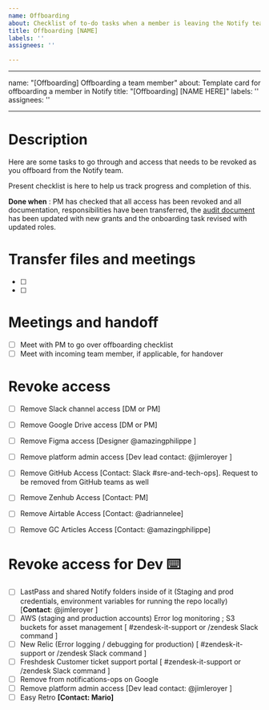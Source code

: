 ```yaml
---
name: Offboarding
about: Checklist of to-do tasks when a member is leaving the Notify team
title: Offboarding [NAME]
labels: ''
assignees: ''

---
```


---
name: "[Offboarding] Offboarding a team member"
about: Template card for offboarding a member in Notify
title: "[Offboarding] [NAME HERE]"
labels: ''
assignees: ''

---

# Description 

Here are some tasks to go through and access that needs to be revoked as you offboard from the Notify team.

Present checklist is here to help us track progress and completion of this.

**Done when** :  PM has checked that all access has been revoked and all documentation, responsibilities have been transferred, the [audit document](https://docs.google.com/spreadsheets/d/1nqRmotJvNY_ftNwr5R7_tk2HKrveNRBA-R77kNTU-FM/edit#gid=0) has been updated with new grants and the onboarding task revised with updated roles.

#  Transfer files and meetings 

- [ ] 
- [ ] 

# Meetings and handoff

- [ ] Meet with PM to go over offboarding checklist
- [ ] Meet with incoming team member, if applicable, for handover

# Revoke access

- [ ] Remove Slack channel access [DM or PM]
- [ ] Remove Google Drive access [DM or PM]
- [ ] Remove Figma access [Designer @amazingphilippe ]
- [ ] Remove platform admin access [Dev lead contact: @jimleroyer ]
- [ ] Remove GitHub Access [Contact: Slack #sre-and-tech-ops]. Request to be removed from GitHub teams as well
- [ ] Remove Zenhub Access [Contact: PM]
- [ ] Remove Airtable Access [Contact: @adriannelee]
- [ ] Remove GC Articles Access [Contact: @amazingphilippe]


# Revoke access for Dev  ⌨️

- [ ] LastPass and shared Notify folders inside of it (Staging and prod credentials, environment variables for running the repo locally) [**Contact**: @jimleroyer ]
- [ ] AWS (staging and production accounts) Error log monitoring ; S3 buckets for asset management [ #zendesk-it-support or /zendesk Slack command ]
- [ ] New Relic (Error logging / debugging for production) [ #zendesk-it-support or /zendesk Slack command ]
- [ ] Freshdesk Customer ticket support portal [ #zendesk-it-support or /zendesk Slack command ]
- [ ] Remove from notifications-ops on Google
- [ ] Remove platform admin access [Dev lead contact: @jimleroyer ]
- [ ] Easy Retro **[Contact: Mario]**
